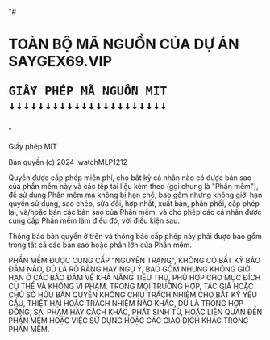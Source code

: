 "# <h1>
    TOÀN BỘ MÃ NGUỒN CỦA DỰ ÁN SAYGEX69.VIP

    GIẤY PHÉP MÃ NGUỒN MIT
    ↓↓↓↓↓↓↓↓↓↓↓↓↓↓↓↓↓↓↓↓↓↓
</h1>" 

Giấy phép MIT

Bản quyền (c) 2024 iwatchMLP1212

Quyền được cấp phép miễn phí, cho bất kỳ cá nhân nào có được bản sao của phần mềm này và các tệp tài liệu kèm theo (gọi chung là "Phần mềm"), để sử dụng Phần mềm mà không bị hạn chế, bao gồm nhưng không giới hạn quyền sử dụng, sao chép, sửa đổi, hợp nhất, xuất bản, phân phối, cấp phép lại, và/hoặc bán các bản sao của Phần mềm, và cho phép các cá nhân được cung cấp Phần mềm làm điều đó, với điều kiện sau:

Thông báo bản quyền ở trên và thông báo cấp phép này phải được bao gồm trong tất cả các bản sao hoặc phần lớn của Phần mềm.

PHẦN MỀM ĐƯỢC CUNG CẤP "NGUYÊN TRẠNG", KHÔNG CÓ BẤT KỲ BẢO ĐẢM NÀO, DÙ LÀ RÕ RÀNG HAY NGỤ Ý, BAO GỒM NHƯNG KHÔNG GIỚI HẠN Ở CÁC BẢO ĐẢM VỀ KHẢ NĂNG TIÊU THỤ, PHÙ HỢP CHO MỤC ĐÍCH CỤ THỂ VÀ KHÔNG VI PHẠM. TRONG MỌI TRƯỜNG HỢP, TÁC GIẢ HOẶC CHỦ SỞ HỮU BẢN QUYỀN KHÔNG CHỊU TRÁCH NHIỆM CHO BẤT KỲ YÊU CẦU, THIỆT HẠI HOẶC TRÁCH NHIỆM NÀO KHÁC, DÙ LÀ TRONG HỢP ĐỒNG, SAI PHẠM HAY CÁCH KHÁC, PHÁT SINH TỪ, HOẶC LIÊN QUAN ĐẾN PHẦN MỀM HOẶC VIỆC SỬ DỤNG HOẶC CÁC GIAO DỊCH KHÁC TRONG PHẦN MỀM.
